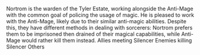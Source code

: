 Nortrom is the warden of the Tyler Estate, working alongside the Anti-Mage with the common goal of policing the usage of magic. He is pleased to work with the Anti-Mage, likely due to their similar anti-magic abilities. Despite this, they have different methods in dealing with sorcerers: Nortrom prefers them to be imprisoned then drained of their magical capabilities, while Anti-Mage would rather kill them instead.
Allies meeting Silencer
Enemies killing Silencer
Others
